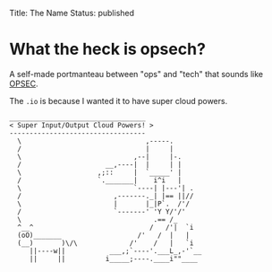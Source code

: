 Title: The Name
Status: published

# What the heck is opsech?

A self-made portmanteau between "ops" and "tech" that sounds like [OPSEC](https://en.wikipedia.org/wiki/Operations_security).

The `.io` is because I wanted it to have super cloud powers.

```text
__________________________________
< Super Input/Output Cloud Powers! >
----------------------------------
  \                               ,-----.
  /                               |     |
  \                            ,--|     |-.
  /                     __,----|  |     | |
  \                   ,;::     |  `_____' |
  /                   `._______|    i^i   |
  \                            `----| |---'| .
  /                       ,-------._| |== ||//
  \                       |       |_|P`.  /'/
  /                       `-------' 'Y Y/'/'
  \                                 .== /_
  ^__^                             /   /'|  `i
  (oO)_______                   /'   /  |   |
  (__)       )\/\             /'    /   |   `i
     ||----w||           ___,;`----'.___L_,-'`__
     ||     ||          i_____;----.____i""____
```
